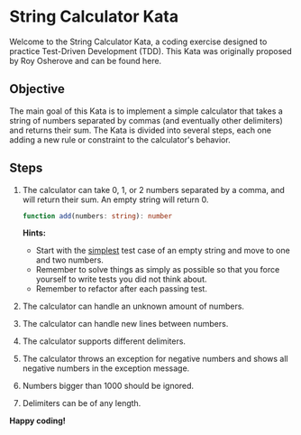 # String Calculator Kata
Welcome to the String Calculator Kata, a coding exercise designed to practice Test-Driven Development (TDD). This Kata was originally proposed by Roy Osherove and can be found here.

## Objective
The main goal of this Kata is to implement a simple calculator that takes a string of numbers separated by commas (and eventually other delimiters) and returns their sum. The Kata is divided into several steps, each one adding a new rule or constraint to the calculator's behavior.

## Steps
1. The calculator can take 0, 1, or 2 numbers separated by a comma, and will return their sum. An empty string will return 0.
    ``` ts
    function add(numbers: string): number
    ```
    **Hints:**

    * Start with the <u>simplest</u> test case of an empty string and move to one and two numbers.
    * Remember to solve things as simply as possible so that you force yourself to write tests you did not think about.
    * Remember to refactor after each passing test.

2. The calculator can handle an unknown amount of numbers.
3. The calculator can handle new lines between numbers.
4. The calculator supports different delimiters.
5. The calculator throws an exception for negative numbers and shows all negative numbers in the exception message.
6. Numbers bigger than 1000 should be ignored.
7. Delimiters can be of any length.


**Happy coding!**